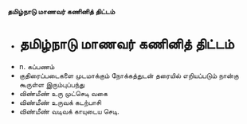 **தமிழ்நாடு மாணவர் கணினித் திட்டம்**
- # தமிழ்நாடு மாணவர் கணினித் திட்டம்
- n. கப்பணம்
- குதிரைப்படைகளை முடமாக்கும் நோக்கத்துடன் தரையில் எறியப்படும் நான்கு கூருள்ள இரும்புப்பந்து
- விண்மீண் உரு முட்செடி வகை
- விண்மீண் உருவக் கடற்பாசி
- விண்மீண் வடிவக் காயுடைய செடி.

